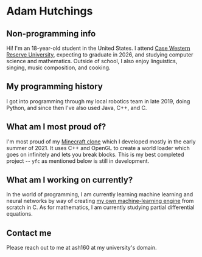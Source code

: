 # Adam Hutchings

## Non-programming info
Hi! I'm an 18-year-old student in the United States. I attend [Case Western Reserve University](https://case.edu), expecting to graduate in 2026, and studying computer science and mathematics. Outside of school, I also enjoy linguistics, singing, music composition, and cooking.

## My programming history
I got into programming through my local robotics team in late 2019, doing Python, and since
then I've also used Java, C++, and C.

## What am I most proud of?
I'm most proud of my [Minecraft clone](https://github.com/adamhutchings/Minecraft3D) which
I developed mostly in the early summer of 2021. It uses C++ and OpenGL to create a world
loader which goes on infinitely and lets you break blocks. This is my best completed project --
`yfc` as mentioned below is still in development.

## What am I working on currently?
In the world of programming, I am currently learning machine learning and neural networks by way of creating [my own machine-learning engine](https://github.com/adamhutchings/cml) from scratch in C. As for mathematics, I am currently studying partial differential equations.

## Contact me
Please reach out to me at ash160 at my university's domain.
